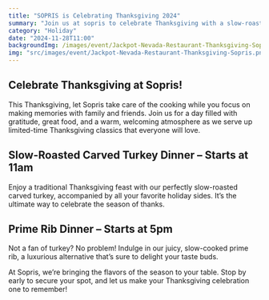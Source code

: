 ```yaml
---
title: "SOPRIS is Celebrating Thanksgiving 2024"
summary: "Join us at sopris to celebrate Thanksgiving with a slow-roasted carved turkey dinner or a delicious 12oz prime rib steak dinner!"
category: "Holiday"
date: "2024-11-28T11:00"
backgroundImg: /images/event/Jackpot-Nevada-Restaurant-Thanksgiving-Sopris.png
img: "src/images/event/Jackpot-Nevada-Restaurant-Thanksgiving-Sopris.png"
---
```

## **Celebrate Thanksgiving at Sopris!**
This Thanksgiving, let Sopris take care of the cooking while you focus on making memories with family and friends. Join us for a day filled with gratitude, great food, and a warm, welcoming atmosphere as we serve up limited-time Thanksgiving classics that everyone will love.

## **Slow-Roasted Carved Turkey Dinner – Starts at 11am**
Enjoy a traditional Thanksgiving feast with our perfectly slow-roasted carved turkey, accompanied by all your favorite holiday sides. It’s the ultimate way to celebrate the season of thanks.

## **Prime Rib Dinner – Starts at 5pm**
Not a fan of turkey? No problem! Indulge in our juicy, slow-cooked prime rib, a luxurious alternative that’s sure to delight your taste buds.

At Sopris, we’re bringing the flavors of the season to your table. Stop by early to secure your spot, and let us make your Thanksgiving celebration one to remember!